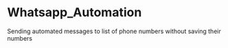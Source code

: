 # Whatsapp_Automation
Sending automated messages to list of phone numbers without saving their numbers
